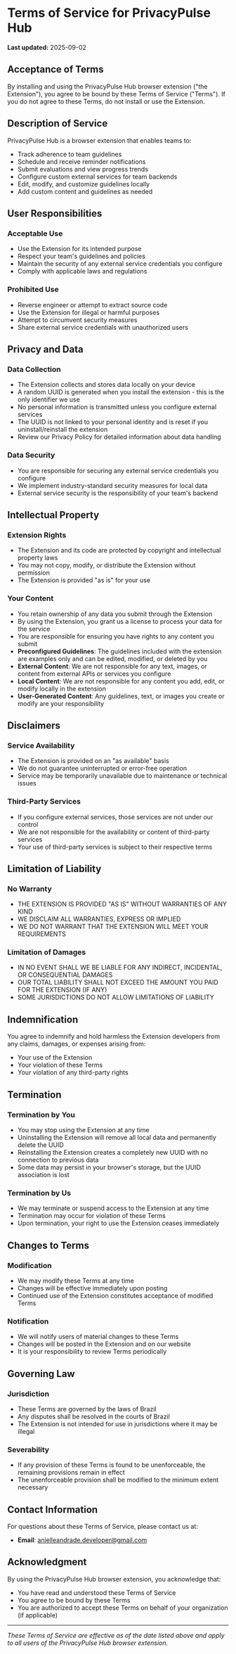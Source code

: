 # Terms of Service for PrivacyPulse Hub

**Last updated:** 2025-09-02

## Acceptance of Terms

By installing and using the PrivacyPulse Hub browser extension ("the Extension"), you agree to be bound by these Terms of Service ("Terms"). If you do not agree to these Terms, do not install or use the Extension.

## Description of Service

PrivacyPulse Hub is a browser extension that enables teams to:
- Track adherence to team guidelines
- Schedule and receive reminder notifications
- Submit evaluations and view progress trends
- Configure custom external services for team backends
- Edit, modify, and customize guidelines locally
- Add custom content and guidelines as needed

## User Responsibilities

### Acceptable Use
- Use the Extension for its intended purpose
- Respect your team's guidelines and policies
- Maintain the security of any external service credentials you configure
- Comply with applicable laws and regulations

### Prohibited Use
- Reverse engineer or attempt to extract source code
- Use the Extension for illegal or harmful purposes
- Attempt to circumvent security measures
- Share external service credentials with unauthorized users

## Privacy and Data

### Data Collection
- The Extension collects and stores data locally on your device
- A random UUID is generated when you install the extension - this is the only identifier we use
- No personal information is transmitted unless you configure external services
- The UUID is not linked to your personal identity and is reset if you uninstall/reinstall the extension
- Review our Privacy Policy for detailed information about data handling

### Data Security
- You are responsible for securing any external service credentials you configure
- We implement industry-standard security measures for local data
- External service security is the responsibility of your team's backend

## Intellectual Property

### Extension Rights
- The Extension and its code are protected by copyright and intellectual property laws
- You may not copy, modify, or distribute the Extension without permission
- The Extension is provided "as is" for your use

### Your Content
- You retain ownership of any data you submit through the Extension
- By using the Extension, you grant us a license to process your data for the service
- You are responsible for ensuring you have rights to any content you submit
- **Preconfigured Guidelines**: The guidelines included with the extension are examples only and can be edited, modified, or deleted by you
- **External Content**: We are not responsible for any text, images, or content from external APIs or services you configure
- **Local Content**: We are not responsible for any content you add, edit, or modify locally in the extension
- **User-Generated Content**: Any guidelines, text, or images you create or modify are your responsibility

## Disclaimers

### Service Availability
- The Extension is provided on an "as available" basis
- We do not guarantee uninterrupted or error-free operation
- Service may be temporarily unavailable due to maintenance or technical issues

### Third-Party Services
- If you configure external services, those services are not under our control
- We are not responsible for the availability or content of third-party services
- Your use of third-party services is subject to their respective terms

## Limitation of Liability

### No Warranty
- THE EXTENSION IS PROVIDED "AS IS" WITHOUT WARRANTIES OF ANY KIND
- WE DISCLAIM ALL WARRANTIES, EXPRESS OR IMPLIED
- WE DO NOT WARRANT THAT THE EXTENSION WILL MEET YOUR REQUIREMENTS

### Limitation of Damages
- IN NO EVENT SHALL WE BE LIABLE FOR ANY INDIRECT, INCIDENTAL, OR CONSEQUENTIAL DAMAGES
- OUR TOTAL LIABILITY SHALL NOT EXCEED THE AMOUNT YOU PAID FOR THE EXTENSION (IF ANY)
- SOME JURISDICTIONS DO NOT ALLOW LIMITATIONS OF LIABILITY

## Indemnification

You agree to indemnify and hold harmless the Extension developers from any claims, damages, or expenses arising from:
- Your use of the Extension
- Your violation of these Terms
- Your violation of any third-party rights

## Termination

### Termination by You
- You may stop using the Extension at any time
- Uninstalling the Extension will remove all local data and permanently delete the UUID
- Reinstalling the Extension creates a completely new UUID with no connection to previous data
- Some data may persist in your browser's storage, but the UUID association is lost

### Termination by Us
- We may terminate or suspend access to the Extension at any time
- Termination may occur for violation of these Terms
- Upon termination, your right to use the Extension ceases immediately

## Changes to Terms

### Modification
- We may modify these Terms at any time
- Changes will be effective immediately upon posting
- Continued use of the Extension constitutes acceptance of modified Terms

### Notification
- We will notify users of material changes to these Terms
- Changes will be posted in the Extension and on our website
- It is your responsibility to review Terms periodically

## Governing Law

### Jurisdiction
- These Terms are governed by the laws of Brazil
- Any disputes shall be resolved in the courts of Brazil
- The Extension is not intended for use in jurisdictions where it may be illegal

### Severability
- If any provision of these Terms is found to be unenforceable, the remaining provisions remain in effect
- The unenforceable provision shall be modified to the minimum extent necessary

## Contact Information

For questions about these Terms of Service, please contact us at:

- **Email**: anielleandrade.developer@gmail.com

## Acknowledgment

By using the PrivacyPulse Hub browser extension, you acknowledge that:
- You have read and understood these Terms of Service
- You agree to be bound by these Terms
- You are authorized to accept these Terms on behalf of your organization (if applicable)

---

*These Terms of Service are effective as of the date listed above and apply to all users of the PrivacyPulse Hub browser extension.*